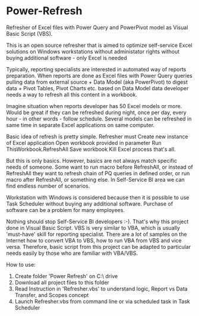 # Power-Refresh
Refresher of Excel files with Power Query and PowerPivot model as Visual Basic Script (VBS).

This is an open source refresher that is aimed to optimize self-service Excel solutions on Windows workstations
  without administator rights
  without buying additional software - only Excel is needed

Typically, reporting specialists are interested in automated way of reports preparation. 
When reports are done as Excel files with 
  Power Query queries pulling data from external source + 
  Data Model (aka PowerPivot) to digest data + 
  Pivot Tables, Pivot Charts etc. based on Data Model data
developer needs a way to refresh all this content in a workbook.

Imagine situation when reports developer has 50 Excel models or more. Would be great if they can be refreshed during night, once per day, every hour - in other words - follow schedule. Several models can be refreshed in same time in separate Excel applications on same computer.

Basic idea of refresh is pretty simple. 
Refresher must
  Create new instance of Excel application
  Open workbook provided in parameter
  Run ThisWorkbook.RefreshAll
  Save workbook
  Kill Excel process
that's all.

But this is only basics. However, basics are not always match specific needs of someone. Some want to run macro before RefreshAll, or instead of RefreshAll they want to refresh chain of PQ queries in defined order, or run macro after RefreshAll, or something else. In Self-Service BI area we can find endless number of scenarios.

Workstation with Windows is considered because then it is possible to use Task Scheduler without buying any additional software. Purchase of software can be a problem for many employees.

Nothing should stop Self-Service BI developers :-). That's why this project done in Visual Basic Script.
VBS is very similar to VBA, which is usually 'must-have' skill for reporting specialist. There are a lot of samples on the Internet how to convert VBA to VBS, how to run VBA from VBS and vice versa.
Therefore, basic script from this project can be adapted to particular needs easily by those who are familiar with VBA/VBS.

How to use:
1. Create folder 'Power Refresh' on C:\ drive
2. Download all project files to this folder
3. Read Instruction in 'Refresher.vbs' to understand logic, Report vs Data Transfer, and Scopes concept
4. Launch Refresher.vbs from command line or via scheduled task in Task Scheduler
